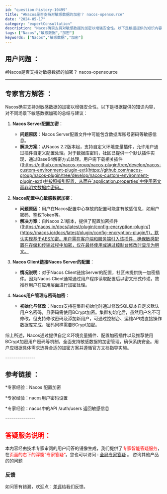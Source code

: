 ```yaml
---
id: "question-history-10499"
title: "#Nacos是否支持对敏感数据的加密？ nacos-opensource"
date: "2024-05-17"
category: "expertConsultation"
description: "Nacos确实支持对敏感数据的加密以增强安全性。以下是根据提供的知识内容，对不同场景下敏感数据加密的总结与建议：1. **Nacos Server配置加密**：   - **问题原因**：Nacos Server配置文件中可能包含数据库账号密码等敏感信息。   - **解决方案**：从Nacos 2"
tags: ["Nacos","敏感数据","加密"]
keywords: ["Nacos","敏感数据","加密"]
---
```


## 用户问题 ： 
 #Nacos是否支持对敏感数据的加密？ nacos-opensource 

---------------
## 专家官方解答 ：

Nacos确实支持对敏感数据的加密以增强安全性。以下是根据提供的知识内容，对不同场景下敏感数据加密的总结与建议：

1. **Nacos Server配置加密**：
   - **问题原因**：Nacos Server配置文件中可能包含数据库账号密码等敏感信息。
   - **解决方案**：从Nacos 2.2版本起，支持自定义环境变量插件，允许用户通过插件自定义配置处理。对于数据库密码，社区已提供一个默认插件实现，通过Base64解密方式处理。用户需下载相关插件([https://github.com/nacos-group/nacos-plugin/tree/develop/nacos-custom-environment-plugin-ext](https://github.com/nacos-group/nacos-plugin/tree/develop/nacos-custom-environment-plugin-ext))并按照指引配置，从而在`application.properties`中使用密文而非明文数据库密码。

2. **Nacos配置中心敏感数据加密**：
   - **问题原因**：用户在Nacos配置中心存放的配置可能含有敏感信息，如用户密码、鉴权Token等。
   - **解决方案**：自Nacos 2.1版本，提供了配置加密插件([https://nacos.io/docs/latest/plugin/config-encryption-plugin/](https://nacos.io/docs/latest/plugin/config-encryption-plugin/))，默认实现基于AES加密。用户需在客户端和服务端引入该插件，确保敏感配置在存储和传输过程中加密，仅在最终使用或通过控制台修改时显示为明文。

3. **Nacos Client链接Nacos Server的配置**：
   - **情况说明**：对于Nacos Client链接Server的配置，社区未提供统一加密插件。因为Nacos Client通常通过用户程序读取配置后以密文形式传递，故推荐用户在应用层面进行加密处理。

4. **Nacos用户管理与密码加密**：
   - **初始化与修改**：Nacos支持在集群初始化时通过修改SQL脚本自定义默认用户名密码，且密码需使用BCrypt加密。集群初始化后，虽然用户名不可修改，但支持修改密码及添加新用户，可通过控制台、运维API或直接操作数据库完成，密码同样需要BCrypt加密。

综上所述，Nacos通过提供自定义环境变量插件、配置加密插件以及推荐使用BCrypt加密用户密码等机制，全面支持敏感数据的加密管理，确保系统安全。用户应根据具体需求选择合适的加密方案并遵循官方文档指导实施。


<font color="#949494">---------------</font> 


## 参考链接 ：

*专家经验：Nacos 配置加密 
 
 *专家经验：nacos用户密码设置 
 
 *专家经验：nacos中的API /auth/users 返回敏感信息 


 <font color="#949494">---------------</font> 
 


## <font color="#FF0000">答疑服务说明：</font> 

本内容经由技术专家审阅的用户问答的镜像生成，我们提供了<font color="#FF0000">专家智能答疑服务</font>，在<font color="#FF0000">页面的右下的浮窗”专家答疑“</font>。您也可以访问 : [全局专家答疑](https://answer.opensource.alibaba.com/docs/intro) 。 咨询其他产品的的问题

### 反馈
如问答有错漏，欢迎点：[差评](https://ai.nacos.io/user/feedbackByEnhancerGradePOJOID?enhancerGradePOJOId=13696)给我们反馈。
